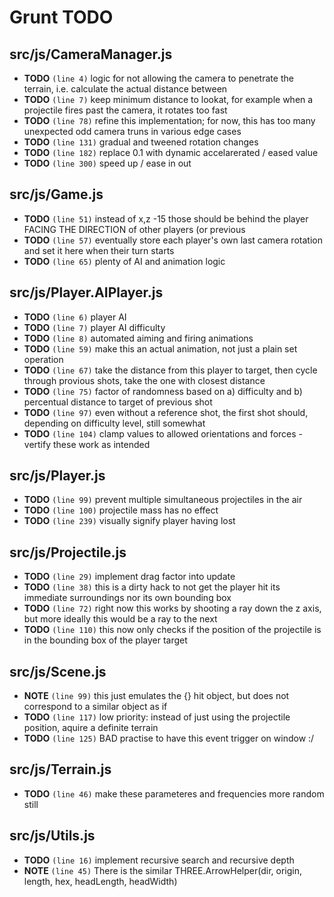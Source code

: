 # Grunt TODO


## src/js/CameraManager.js

-  **TODO** `(line 4)`  logic for not allowing the camera to penetrate the terrain, i.e. calculate the actual distance between
-  **TODO** `(line 7)`  keep minimum distance to lookat, for example when a projectile fires past the camera, it rotates too fast
-  **TODO** `(line 78)`  refine this implementation; for now, this has too many unexpected odd camera truns in various edge cases
-  **TODO** `(line 131)`  gradual and tweened rotation changes
-  **TODO** `(line 182)`  replace 0.1 with dynamic accelarerated / eased value
-  **TODO** `(line 300)`  speed up / ease in out

## src/js/Game.js

-  **TODO** `(line 51)`  instead of x,z -15 those should be behind the player FACING THE DIRECTION of other players (or previous
-  **TODO** `(line 57)`  eventually store each player's own last camera rotation and set it here when their turn starts
-  **TODO** `(line 65)`  plenty of AI and animation logic

## src/js/Player.AIPlayer.js

-  **TODO** `(line 6)`  player AI
-  **TODO** `(line 7)`  player AI difficulty
-  **TODO** `(line 8)`  automated aiming and firing animations
-  **TODO** `(line 59)`  make this an actual animation, not just a plain set operation
-  **TODO** `(line 67)`  take the distance from this player to target, then cycle through provious shots, take the one with closest distance
-  **TODO** `(line 75)`  factor of randomness based on a) difficulty and b) percentual distance to target of previous shot
-  **TODO** `(line 97)`  even without a reference shot, the first shot should, depending on difficulty level, still somewhat
-  **TODO** `(line 104)`  clamp values to allowed orientations and forces - vertify these work as intended

## src/js/Player.js

-  **TODO** `(line 99)`  prevent multiple simultaneous projectiles in the air
-  **TODO** `(line 100)`  projectile mass has no effect
-  **TODO** `(line 239)`  visually signify player having lost

## src/js/Projectile.js

-  **TODO** `(line 29)`  implement drag factor into update
-  **TODO** `(line 38)`  this is a dirty hack to not get the player hit its immediate surroundings nor its own bounding box
-  **TODO** `(line 72)`  right now this works by shooting a ray down the z axis, but more ideally this would be a ray to the next
-  **TODO** `(line 110)`  this now only checks if the position of the projectile is in the bounding box of the player target

## src/js/Scene.js

-  **NOTE** `(line 99)`  this just emulates the {} hit object, but does not correspond to a similar object as if
-  **TODO** `(line 117)`  low priority: instead of just using the projectile position, aquire a definite terrain
-  **TODO** `(line 125)`  BAD practise to have this event trigger on window :/

## src/js/Terrain.js

-  **TODO** `(line 46)`  make these parameteres and frequencies more random still

## src/js/Utils.js

-  **TODO** `(line 16)`  implement recursive search and recursive depth
-  **NOTE** `(line 45)`  There is the similar THREE.ArrowHelper(dir, origin, length, hex, headLength, headWidth)

